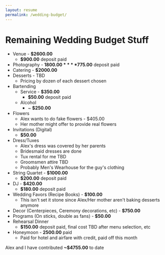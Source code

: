 ```yaml
---
layout: resume
permalink: /wedding-budget/
---
```


# Remaining Wedding Budget Stuff

* Venue - **$2600.00**
  * **$900.00** deposit paid
* Photography - **$1800.00**
  **$775.00** deposit paid
* Catering - **$2000.00**
* Desserts - TBD
  * Pricing by dozen of each dessert chosen
* Bartending
  * Service - **$350.00**
    * **$50.00** deposit paid
  * Alcohol
    * ~ **$250.00**
* Flowers
  * Alex wants to do fake flowers - $405.00
  * Her mother might offer to provide real flowers
* Invitations (Digital)
  * **$50.00**
* Dress/Tuxes
  * Alex's dress was covered by her parents
  * Bridesmaid dresses are done
  * Tux rental for me TBD
  * Groomsmen attire TBD
  * Probably Men's Wearhouse for the guy's clothing
* String Quartet - **$1000.00**
  * **$200.00** deposit paid
* DJ - **$420.00**
  * **$180.00** deposit paid
* Wedding Favors (Recipe Books) - **$100.00**
  * This isn't set it stone since Alex/Her mother aren't baking desserts anymore
* Decor (Centerpieces, Ceremony decorations, etc) - **$750.00**
* Programs (On sticks, double as fans) - **$50.00**
* Rehearsal Dinner
  * **$150.00** deposit paid, final cost TBD after menu selection, etc
* Honeymoon - **2500.00** paid
  * Paid for hotel and airfare with credit, paid off this month

Alex and I have contributed **~$4755.00** to date
